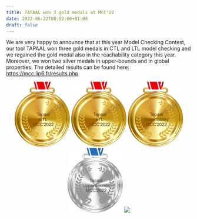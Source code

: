 ```yaml
---
title: TAPAAL won 3 gold medals at MCC'22
date: 2022-06-22T08:52:00+01:00
draft: false
---
```


We are very happy to announce that at this year Model Checking Contest, our tool TAPAAL won three gold medals in CTL and LTL model checking
and we regained the gold medal also in the reachability category this year. Moreover, we won two silver medals in upper-bounds and 
in global properties. The detailed results can be found here: 
https://mcc.lip6.fr/results.php.


<center>
   <img src="/news/mcc22/gold-CTL-2022.png" width="150">
   <img src="/news/mcc22/gold-LTL-2022.png" width="150">
   <img src="/news/mcc22/gold-Reachability-2022.png" width="150"> 
   <img src="/news/mcc22/silver-UpperBounds-2022.png" width="150">
   <img src="/news/mcc22/bronze-GlobalProperties-2022.png" width="150">
</center>
